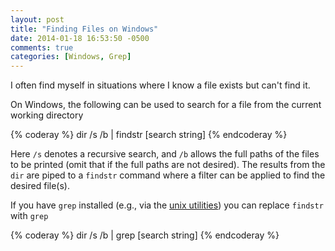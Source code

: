 ```yaml
---
layout: post
title: "Finding Files on Windows"
date: 2014-01-18 16:53:50 -0500
comments: true
categories: [Windows, Grep] 
---
```


I often find myself in situations where I know a file exists but can't find it.

On Windows, the following can be used to search for a file from the current working directory

{% coderay %}
dir /s /b | findstr [search string]
{% endcoderay %}

Here <code>/s</code> denotes a recursive search, and <code>/b</code> allows the full paths of the files to be printed (omit that if the full paths are not desired). The results from the <code>dir</code> are piped to a <code>findstr</code> command where a filter can be applied to find the desired file(s).

If you have <code>grep</code> installed (e.g., via the [unix utilities](http://sourceforge.net/projects/unxutils/)) you can replace <code>findstr</code> with <code>grep</code>

{% coderay %}
dir /s /b | grep [search string]
{% endcoderay %}
